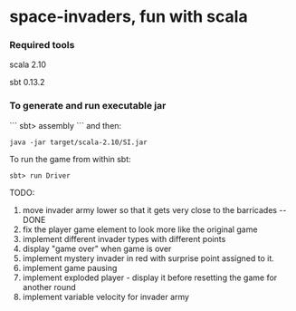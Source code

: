 space-invaders, fun with scala
==============================

<h3>Required tools</h3>

scala 2.10

sbt 0.13.2

<h3>To generate and run executable jar</h3>
```
sbt> assembly
```
and then:

```
java -jar target/scala-2.10/SI.jar
````

To run the game from within sbt:

```
sbt> run Driver
```

TODO:

1) move invader army lower so that it gets very close to the barricades -- DONE
2) fix the player game element to look more like the original game
3) implement different invader types with different points
4) display "game over" when game is over
5) implement mystery invader in red with surprise point assigned to it.
6) implement game pausing
7) implement exploded player - display it before resetting the game for another round
8) implement variable velocity for invader army

